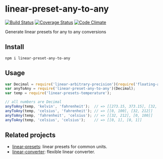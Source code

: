 # linear-preset-any-to-any

[![Build Status](https://travis-ci.org/javiercejudo/linear-preset-any-to-any.svg)](https://travis-ci.org/javiercejudo/linear-preset-any-to-any)
[![Coverage Status](https://coveralls.io/repos/javiercejudo/linear-preset-any-to-any/badge.svg?branch=master)](https://coveralls.io/r/javiercejudo/linear-preset-any-to-any?branch=master)
[![Code Climate](https://codeclimate.com/github/javiercejudo/linear-preset-any-to-any/badges/gpa.svg)](https://codeclimate.com/github/javiercejudo/linear-preset-any-to-any)

Generate linear presets for any to any conversions

## Install

    npm i linear-preset-any-to-any

## Usage

```js
var Decimal = require('linear-arbitrary-precision')(require('floating-adapter'));
var anyToAny = require('linear-preset-any-to-any')(Decimal);
var temp = require('linear-presets-temperature');

// all numbers are Decimal
anyToAny(temp, 'kelvin', 'fahrenheit');  // => [[273.15, 373.15], [32, 212]]
anyToAny(temp, 'celsius', 'fahrenheit'); // => [[0, 100], [32, 212]]
anyToAny(temp, 'fahrenheit', 'celsius'); // => [[32, 212], [0, 100]]
anyToAny(temp, 'celsius', 'celsius');    // => [[0, 1], [0, 1]]
```

## Related projects

- [linear-presets](https://github.com/javiercejudo/linear-presets): linear presets for common units.
- [linear-converter](https://github.com/javiercejudo/linear-converter): flexible linear converter.
